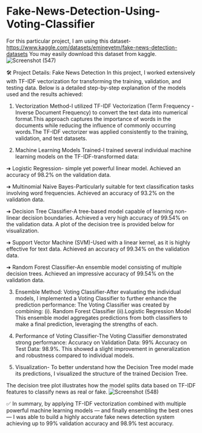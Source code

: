 # Fake-News-Detection-Using-Voting-Classifier
For this particular project, I am using this dataset- https://www.kaggle.com/datasets/emineyetm/fake-news-detection-datasets
You may easily download this dataset from kaggle.
![Screenshot (547)](https://github.com/user-attachments/assets/134779f0-5884-439a-b275-e16b0177dafa)


🛠️ Project Details: Fake News Detection
In this project, I worked extensively with TF-IDF vectorization for transforming the training, validation, and testing data.
Below is a detailed step-by-step explanation of the models used and the results achieved:
1. Vectorization Method-I utilized TF-IDF Vectorization (Term Frequency - Inverse Document Frequency) to convert the text data into numerical format.This approach captures the importance of words in the documents while reducing the influence of commonly occurring words.The TF-IDF vectorizer was applied consistently to the training, validation, and test datasets.

2. Machine Learning Models Trained-I trained several individual machine learning models on the TF-IDF-transformed data:

➔ Logistic Regression- simple yet powerful linear model. Achieved an accuracy of 98.2% on the validation data.

➔ Multinomial Naive Bayes-Particularly suitable for text classification tasks involving word frequencies. Achieved an accuracy of 93.2% on the validation data.

➔ Decision Tree Classifier-A tree-based model capable of learning non-linear decision boundaries. Achieved a very high accuracy of 99.54% on the validation data. A plot of the decision tree is provided below for visualization.

➔ Support Vector Machine (SVM)-Used with a linear kernel, as it is highly effective for text data. Achieved an accuracy of 99.34% on the validation data.

➔ Random Forest Classifier-An ensemble model consisting of multiple decision trees. Achieved an impressive accuracy of 99.54% on the validation data.

3. Ensemble Method: Voting Classifier-After evaluating the individual models, I implemented a Voting Classifier to further enhance the prediction performance:
The Voting Classifier was created by combining: (i). Random Forest Classifier (ii).Logistic Regression Model
This ensemble model aggregates predictions from both classifiers to make a final prediction, leveraging the strengths of each.

4. Performance of Voting Classifier-The Voting Classifier demonstrated strong performance: Accuracy on Validation Data: 99%
Accuracy on Test Data: 98.9%. This showed a slight improvement in generalization and robustness compared to individual models.

5. Visualization- To better understand how the Decision Tree model made its predictions, I visualized the structure of the trained Decision Tree.

The decision tree plot illustrates how the model splits data based on TF-IDF features to classify news as real or fake.
![Screenshot (548)](https://github.com/user-attachments/assets/a9734fb1-2b13-40f0-bf80-2b15c71f66d4)

✅ In summary, by applying TF-IDF vectorization combined with multiple powerful machine learning models — and finally ensembling the best ones — I was able to build a highly accurate fake news detection system achieving up to 99% validation accuracy and 98.9% test accuracy.
